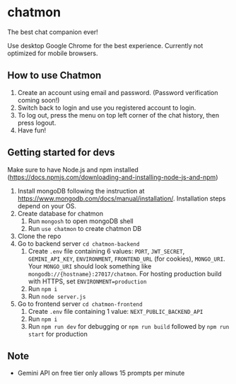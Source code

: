 # chatmon
 The best chat companion ever!

 Use desktop Google Chrome for the best experience. Currently not optimized for mobile browsers.
   
## How to use Chatmon

1. Create an account using email and password. (Password verification coming soon!)
2. Switch back to login and use you registered account to login.
3. To log out, press the menu on top left corner of the chat history, then press logout.
4. Have fun!


## Getting started for devs

Make sure to have Node.js and npm installed (https://docs.npmjs.com/downloading-and-installing-node-js-and-npm)

1. Install mongoDB following the instruction at https://www.mongodb.com/docs/manual/installation/. Installation steps depend on your OS.
2. Create database for chatmon  
   1. Run `mongosh` to open mongoDB shell
   2. Run `use chatmon` to create chatmon DB
3. Clone the repo
4. Go to backend server `cd chatmon-backend`
   1. Create `.env` file containing 6 values: `PORT`, `JWT_SECRET`, `GEMINI_API_KEY`, `ENVIRONMENT`, `FRONTEND_URL` (for cookies), `MONGO_URI`. Your `MONGO_URI` should look something like  `mongodb://{hostname}:27017/chatmon`. For hosting production build with HTTPS, set `ENVIRONMENT=production`
   2. Run `npm i`
   3. Run `node server.js`
5. Go to frontend server `cd chatmon-frontend`
   1. Create `.env` file containing 1 value: `NEXT_PUBLIC_BACKEND_API`
   2. Run `npm i`
   3. Run `npm run dev` for debugging or `npm run build` followed by `npm run start` for production


## Note

- Gemini API on free tier only allows 15 prompts per minute